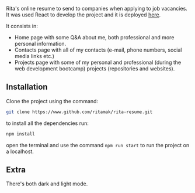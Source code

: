 Rita's online resume to send to companies when applying to job vacancies. It was used React to develop the project and it is deployed [here](https://rita-mak.netlify.app).

It consists in:

- Home page with some Q&A about me, both professional and more personal information.
- Contacts page with all of my contacts (e-mail, phone numbers, social media links etc.)
- Projects page with some of my personal and professional (during the web development bootcamp) projects (repositories and websites).

## Installation

Clone the project using the command:

```bash
git clone https://www.github.com/ritamak/rita-resume.git
```
to install all the dependencies run:
```bash
npm install
```
open the terminal and use the command `npm run start` to run the project on a localhost.




## Extra
There's both dark and light mode.

